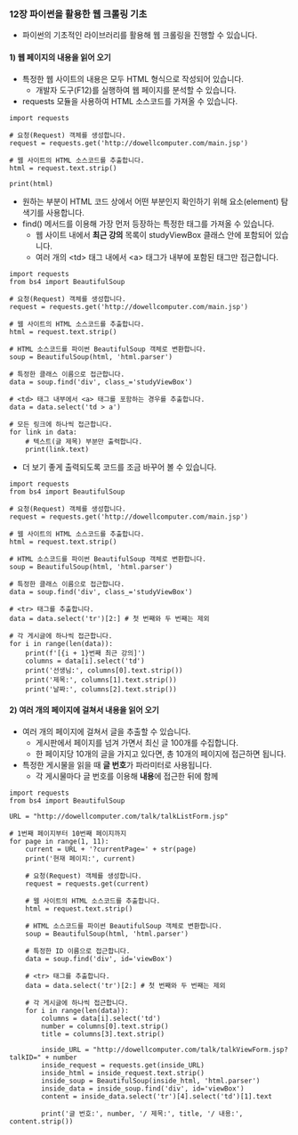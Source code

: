 ### 12장 파이썬을 활용한 웹 크롤링 기초

* 파이썬의 기초적인 라이브러리를 활용해 웹 크롤링을 진행할 수 있습니다.

#### 1) 웹 페이지의 내용을 읽어 오기

* 특정한 웹 사이트의 내용은 모두 HTML 형식으로 작성되어 있습니다.
    * 개발자 도구(F12)를 실행하여 웹 페이지를 분석할 수 있습니다.
* requests 모듈을 사용하여 HTML 소스코드를 가져올 수 있습니다.

```
import requests

# 요청(Request) 객체를 생성합니다.
request = requests.get('http://dowellcomputer.com/main.jsp')

# 웹 사이트의 HTML 소스코드를 추출합니다.
html = request.text.strip()

print(html)
```

* 원하는 부분이 HTML 코드 상에서 어떤 부분인지 확인하기 위해 요소(element) 탐색기를 사용합니다.
* find() 메서드를 이용해 가장 먼저 등장하는 특정한 태그를 가져올 수 있습니다.
    * 웹 사이트 내에서 <b>최근 강의</b> 목록이 studyViewBox 클래스 안에 포함되어 있습니다.
    * 여러 개의 &lt;td&gt; 태그 내에서 &lt;a&gt; 태그가 내부에 포함된 태그만 접근합니다.

```
import requests
from bs4 import BeautifulSoup

# 요청(Request) 객체를 생성합니다.
request = requests.get('http://dowellcomputer.com/main.jsp')

# 웹 사이트의 HTML 소스코드를 추출합니다.
html = request.text.strip()

# HTML 소스코드를 파이썬 BeautifulSoup 객체로 변환합니다.
soup = BeautifulSoup(html, 'html.parser')

# 특정한 클래스 이름으로 접근합니다.
data = soup.find('div', class_='studyViewBox')

# <td> 태그 내부에서 <a> 태그를 포함하는 경우를 추출합니다.
data = data.select('td > a')

# 모든 링크에 하나씩 접근합니다.
for link in data:
    # 텍스트(글 제목) 부분만 출력합니다.
    print(link.text)
```

* 더 보기 좋게 출력되도록 코드를 조금 바꾸어 볼 수 있습니다.

```
import requests
from bs4 import BeautifulSoup

# 요청(Request) 객체를 생성합니다.
request = requests.get('http://dowellcomputer.com/main.jsp')

# 웹 사이트의 HTML 소스코드를 추출합니다.
html = request.text.strip()

# HTML 소스코드를 파이썬 BeautifulSoup 객체로 변환합니다.
soup = BeautifulSoup(html, 'html.parser')

# 특정한 클래스 이름으로 접근합니다.
data = soup.find('div', class_='studyViewBox')

# <tr> 태그를 추출합니다.
data = data.select('tr')[2:] # 첫 번째와 두 번째는 제외

# 각 게시글에 하나씩 접근합니다.
for i in range(len(data)): 
    print(f'[{i + 1}번째 최근 강의]')
    columns = data[i].select('td')
    print('선생님:', columns[0].text.strip())
    print('제목:', columns[1].text.strip())
    print('날짜:', columns[2].text.strip())
```

#### 2) 여러 개의 페이지에 걸쳐서 내용을 읽어 오기

* 여러 개의 페이지에 걸쳐서 글을 추출할 수 있습니다.
    * 게시판에서 페이지를 넘겨 가면서 최신 글 100개를 수집합니다.
    * 한 페이지당 10개의 글을 가지고 있다면, 총 10개의 페이지에 접근하면 됩니다.
* 특정한 게시물을 읽을 때 <b>글 번호</b>가 파라미터로 사용됩니다.
    * 각 게시물마다 글 번호를 이용해 <b>내용</b>에 접근한 뒤에 함께 

```
import requests
from bs4 import BeautifulSoup

URL = "http://dowellcomputer.com/talk/talkListForm.jsp"

# 1번째 페이지부터 10번째 페이지까지
for page in range(1, 11):
    current = URL + '?currentPage=' + str(page)
    print('현재 페이지:', current)
    
    # 요청(Request) 객체를 생성합니다.
    request = requests.get(current)

    # 웹 사이트의 HTML 소스코드를 추출합니다.
    html = request.text.strip()

    # HTML 소스코드를 파이썬 BeautifulSoup 객체로 변환합니다.
    soup = BeautifulSoup(html, 'html.parser')

    # 특정한 ID 이름으로 접근합니다.
    data = soup.find('div', id='viewBox')

    # <tr> 태그를 추출합니다.
    data = data.select('tr')[2:] # 첫 번째와 두 번째는 제외

    # 각 게시글에 하나씩 접근합니다.
    for i in range(len(data)): 
        columns = data[i].select('td')
        number = columns[0].text.strip()
        title = columns[3].text.strip()

        inside_URL = "http://dowellcomputer.com/talk/talkViewForm.jsp?talkID=" + number
        inside_request = requests.get(inside_URL)
        inside_html = inside_request.text.strip()
        inside_soup = BeautifulSoup(inside_html, 'html.parser')
        inside_data = inside_soup.find('div', id='viewBox')
        content = inside_data.select('tr')[4].select('td')[1].text

        print('글 번호:', number, '/ 제목:', title, '/ 내용:', content.strip())
```
